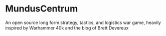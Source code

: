 # MundusCentrum
An open source long form strategy, tactics, and logistics war game, heavily inspired by Warhammer 40k and the blog of Brett Devereux
